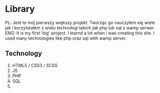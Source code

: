 # Library

PL: Jest to mój pierwszy większy projekt. Tworząc go nauczyłem się wiele jak i korzytstałem z wielu technologi takich jak php lub sql z wamp serwer.
ENG: It is my first 'big' project. I learnd a lot when i was creating this site. I used many technologies like php oraz sql with wamp server. 

## Technology 
  1. HTML5 / CSS3 / SCSS
  2. JS
  3. PHP
  4. SQL
  5. 

